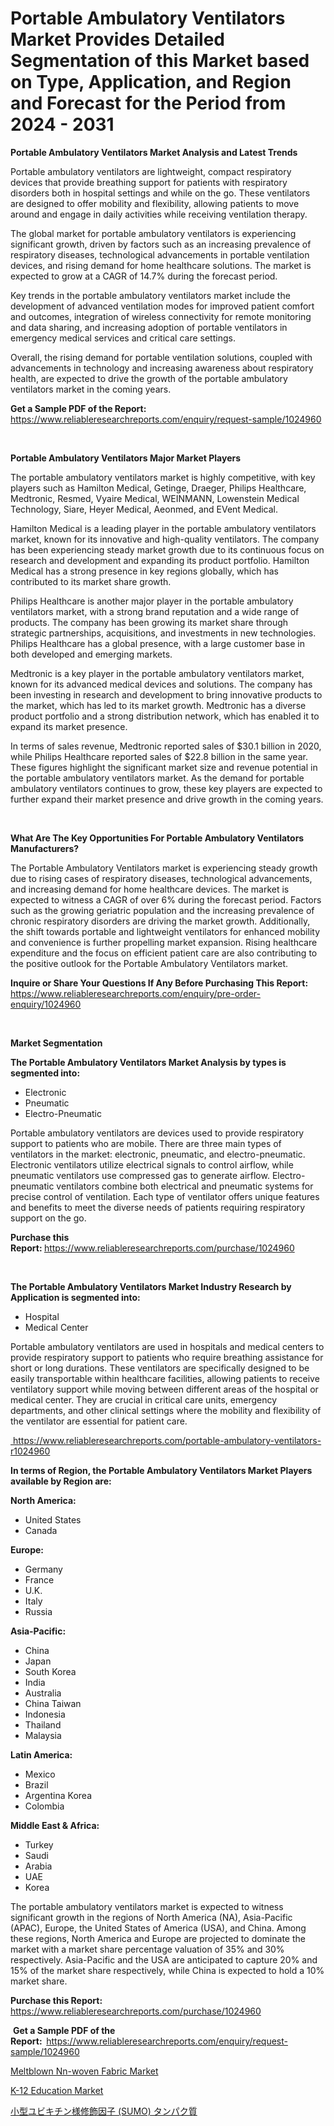 <p><h1>Portable Ambulatory Ventilators Market Provides Detailed Segmentation of this Market based on Type, Application, and Region and Forecast for the Period from 2024 - 2031</h1></p><p><strong>Portable Ambulatory Ventilators Market Analysis and Latest Trends</strong></p>
<p><p>Portable ambulatory ventilators are lightweight, compact respiratory devices that provide breathing support for patients with respiratory disorders both in hospital settings and while on the go. These ventilators are designed to offer mobility and flexibility, allowing patients to move around and engage in daily activities while receiving ventilation therapy.</p><p>The global market for portable ambulatory ventilators is experiencing significant growth, driven by factors such as an increasing prevalence of respiratory diseases, technological advancements in portable ventilation devices, and rising demand for home healthcare solutions. The market is expected to grow at a CAGR of 14.7% during the forecast period.</p><p>Key trends in the portable ambulatory ventilators market include the development of advanced ventilation modes for improved patient comfort and outcomes, integration of wireless connectivity for remote monitoring and data sharing, and increasing adoption of portable ventilators in emergency medical services and critical care settings.</p><p>Overall, the rising demand for portable ventilation solutions, coupled with advancements in technology and increasing awareness about respiratory health, are expected to drive the growth of the portable ambulatory ventilators market in the coming years.</p></p>
<p><strong>Get a Sample PDF of the Report:&nbsp;</strong> <a href="https://www.reliableresearchreports.com/enquiry/request-sample/1024960">https://www.reliableresearchreports.com/enquiry/request-sample/1024960</a></p>
<p>&nbsp;</p>
<p><strong>Portable Ambulatory Ventilators Major Market Players</strong></p>
<p><p>The portable ambulatory ventilators market is highly competitive, with key players such as Hamilton Medical, Getinge, Draeger, Philips Healthcare, Medtronic, Resmed, Vyaire Medical, WEINMANN, Lowenstein Medical Technology, Siare, Heyer Medical, Aeonmed, and EVent Medical. </p><p>Hamilton Medical is a leading player in the portable ambulatory ventilators market, known for its innovative and high-quality ventilators. The company has been experiencing steady market growth due to its continuous focus on research and development and expanding its product portfolio. Hamilton Medical has a strong presence in key regions globally, which has contributed to its market share growth.</p><p>Philips Healthcare is another major player in the portable ambulatory ventilators market, with a strong brand reputation and a wide range of products. The company has been growing its market share through strategic partnerships, acquisitions, and investments in new technologies. Philips Healthcare has a global presence, with a large customer base in both developed and emerging markets.</p><p>Medtronic is a key player in the portable ambulatory ventilators market, known for its advanced medical devices and solutions. The company has been investing in research and development to bring innovative products to the market, which has led to its market growth. Medtronic has a diverse product portfolio and a strong distribution network, which has enabled it to expand its market presence.</p><p>In terms of sales revenue, Medtronic reported sales of $30.1 billion in 2020, while Philips Healthcare reported sales of $22.8 billion in the same year. These figures highlight the significant market size and revenue potential in the portable ambulatory ventilators market. As the demand for portable ambulatory ventilators continues to grow, these key players are expected to further expand their market presence and drive growth in the coming years.</p></p>
<p>&nbsp;</p>
<p><strong>What Are The Key Opportunities For Portable Ambulatory Ventilators Manufacturers?</strong></p>
<p><p>The Portable Ambulatory Ventilators market is experiencing steady growth due to rising cases of respiratory diseases, technological advancements, and increasing demand for home healthcare devices. The market is expected to witness a CAGR of over 6% during the forecast period. Factors such as the growing geriatric population and the increasing prevalence of chronic respiratory disorders are driving the market growth. Additionally, the shift towards portable and lightweight ventilators for enhanced mobility and convenience is further propelling market expansion. Rising healthcare expenditure and the focus on efficient patient care are also contributing to the positive outlook for the Portable Ambulatory Ventilators market.</p></p>
<p><strong>Inquire or Share Your Questions If Any Before Purchasing This Report:</strong> <a href="https://www.reliableresearchreports.com/enquiry/pre-order-enquiry/1024960">https://www.reliableresearchreports.com/enquiry/pre-order-enquiry/1024960</a></p>
<p>&nbsp;</p>
<p><strong>Market Segmentation</strong></p>
<p><strong>The Portable Ambulatory Ventilators Market Analysis by types is segmented into:</strong></p>
<p><ul><li>Electronic</li><li>Pneumatic</li><li>Electro-Pneumatic</li></ul></p>
<p><p>Portable ambulatory ventilators are devices used to provide respiratory support to patients who are mobile. There are three main types of ventilators in the market: electronic, pneumatic, and electro-pneumatic. Electronic ventilators utilize electrical signals to control airflow, while pneumatic ventilators use compressed gas to generate airflow. Electro-pneumatic ventilators combine both electrical and pneumatic systems for precise control of ventilation. Each type of ventilator offers unique features and benefits to meet the diverse needs of patients requiring respiratory support on the go.</p></p>
<p><strong>Purchase this Report:&nbsp;</strong><a href="https://www.reliableresearchreports.com/purchase/1024960">https://www.reliableresearchreports.com/purchase/1024960</a></p>
<p>&nbsp;</p>
<p><strong>The Portable Ambulatory Ventilators Market Industry Research by Application is segmented into:</strong></p>
<p><ul><li>Hospital</li><li>Medical Center</li></ul></p>
<p><p>Portable ambulatory ventilators are used in hospitals and medical centers to provide respiratory support to patients who require breathing assistance for short or long durations. These ventilators are specifically designed to be easily transportable within healthcare facilities, allowing patients to receive ventilatory support while moving between different areas of the hospital or medical center. They are crucial in critical care units, emergency departments, and other clinical settings where the mobility and flexibility of the ventilator are essential for patient care.</p></p>
<p><a href="https://www.reliableresearchreports.com/portable-ambulatory-ventilators-r1024960">&nbsp;https://www.reliableresearchreports.com/portable-ambulatory-ventilators-r1024960</a></p>
<p><strong>In terms of Region, the Portable Ambulatory Ventilators Market Players available by Region are:</strong></p>
<p>
    <p> <strong> North America: </strong>
        <ul>
            <li>United States</li>
            <li>Canada</li>
        </ul>
        </p> 
    <p> <strong> Europe: </strong>
        <ul>
            <li>Germany</li>
            <li>France</li>
            <li>U.K.</li>
            <li>Italy</li>
            <li>Russia</li>
        </ul>
        </p> 
    <p> <strong> Asia-Pacific: </strong>
        <ul>
            <li>China</li>
            <li>Japan</li>
            <li>South Korea</li>
            <li>India</li>
            <li>Australia</li>
            <li>China Taiwan</li>
            <li>Indonesia</li>
            <li>Thailand</li>
            <li>Malaysia</li>
        </ul>
        </p> 
    <p> <strong> Latin America: </strong>
        <ul>
            <li>Mexico</li>
            <li>Brazil</li>
            <li>Argentina Korea</li>
            <li>Colombia</li>
        </ul>
        </p> 
    <p> <strong> Middle East & Africa: </strong>
        <ul>
            <li>Turkey</li>
            <li>Saudi</li>
            <li>Arabia</li>
            <li>UAE</li>
            <li>Korea</li>
        </ul>
    </p>
    </p>
<p><p>The portable ambulatory ventilators market is expected to witness significant growth in the regions of North America (NA), Asia-Pacific (APAC), Europe, the United States of America (USA), and China. Among these regions, North America and Europe are projected to dominate the market with a market share percentage valuation of 35% and 30% respectively. Asia-Pacific and the USA are anticipated to capture 20% and 15% of the market share respectively, while China is expected to hold a 10% market share.</p></p>
<p><strong>Purchase this Report: </strong><a href="https://www.reliableresearchreports.com/purchase/1024960">https://www.reliableresearchreports.com/purchase/1024960</a></p>
<p>&nbsp;<strong>Get a Sample PDF of the Report:&nbsp;&nbsp;</strong><a href="https://www.reliableresearchreports.com/enquiry/request-sample/1024960">https://www.reliableresearchreports.com/enquiry/request-sample/1024960</a></p>
<p><strong></strong></p>
<p><p><a href="https://www.linkedin.com/pulse/meltblown-nn-woven-fabric-market-research-report-includes-q3zce">Meltblown Nn-woven Fabric Market</a></p><p><a href="https://www.linkedin.com/pulse/global-k-12-education-industry-types-applications-market-dptae">K-12 Education Market</a></p><p><a href="https://github.com/RaeJenkins1952/Market-Research-Report-List-2/blob/main/4064394176278.md">小型ユビキチン様修飾因子 (SUMO) タンパク質</a></p></p>